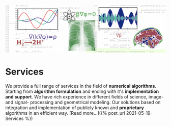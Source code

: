 ![Service](/pics/drawingS.png)
# Services

We provide a full range of services in the field of __numerical algorithms__. Starting
from __algorithm formulation__ and ending with it's __implementation and support__. 
We have rich experience in different fields of science, image- and signal- processing
and geometrical modeling. Our solutions based on integration and implementation of 
publicly known and __proprietary__ algorithms in an efficient way.
[Read more...]({% post_url 2021-05-19-Services %})
